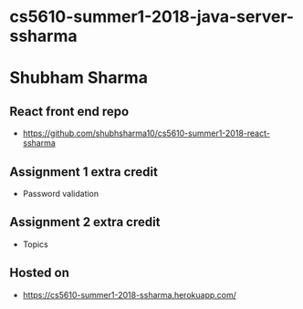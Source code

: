 # cs5610-summer1-2018-java-server-ssharma
# Shubham Sharma

## React front end repo
- https://github.com/shubhsharma10/cs5610-summer1-2018-react-ssharma

## Assignment 1 extra credit
- Password validation

## Assignment 2 extra credit
- Topics 

## Hosted on
- https://cs5610-summer1-2018-ssharma.herokuapp.com/